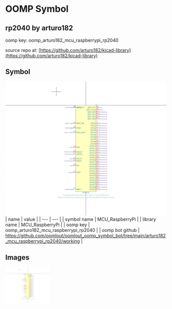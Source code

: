 # OOMP Symbol  
## rp2040  by arturo182  
  
oomp key: oomp_arturo182_mcu_raspberrypi_rp2040  
  
source repo at: [https://github.com/arturo182/kicad-library](https://github.com/arturo182/kicad-library)  
## Symbol  
  
[![working.png](working_600.png)](working.png)  
| name | value | 
| --- | --- | 
| symbol name | MCU_RaspberryPi | 
| library name | MCU_RaspberryPi | 
| oomp key | oomp_arturo182_mcu_raspberrypi_rp2040 | 
| oomp bot github | https://github.com/oomlout/oomlout_oomp_symbol_bot/tree/main/arturo182_mcu_raspberrypi_rp2040/working | 
## Images  
  
[![working.png](working_140.png)](working.png)  
